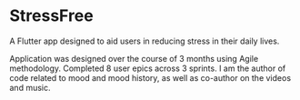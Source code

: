 # StressFree

A Flutter app designed to aid users in reducing stress in their daily lives. 

Application was designed over the course of 3 months using Agile methodology. 
Completed 8 user epics across 3 sprints.
I am the author of code related to mood and mood history, as well as co-author on the videos and music.
